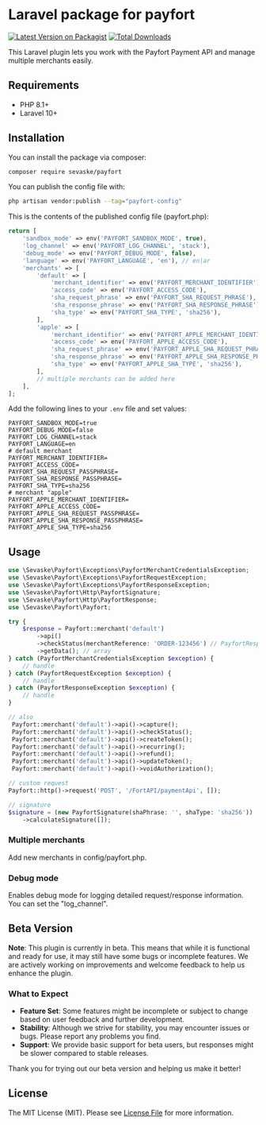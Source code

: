 # Laravel package for payfort

[![Latest Version on Packagist](https://img.shields.io/packagist/v/sevaske/payfort.svg?style=flat-square)](https://packagist.org/packages/sevaske/payfort)
[![Total Downloads](https://img.shields.io/packagist/dt/sevaske/payfort.svg?style=flat-square)](https://packagist.org/packages/sevaske/payfort)

This Laravel plugin lets you work with the Payfort Payment API and manage multiple merchants easily.

## Requirements

- PHP 8.1+
- Laravel 10+

## Installation

You can install the package via composer:

```bash
composer require sevaske/payfort
```

You can publish the config file with:

```bash
php artisan vendor:publish --tag="payfort-config"
```

This is the contents of the published config file (payfort.php):

```php
return [
    'sandbox_mode' => env('PAYFORT_SANDBOX_MODE', true),
    'log_channel' => env('PAYFORT_LOG_CHANNEL', 'stack'),
    'debug_mode' => env('PAYFORT_DEBUG_MODE', false),
    'language' => env('PAYFORT_LANGUAGE', 'en'), // en|ar
    'merchants' => [
        'default' => [
            'merchant_identifier' => env('PAYFORT_MERCHANT_IDENTIFIER'),
            'access_code' => env('PAYFORT_ACCESS_CODE'),
            'sha_request_phrase' => env('PAYFORT_SHA_REQUEST_PHRASE'),
            'sha_response_phrase' => env('PAYFORT_SHA_RESPONSE_PHRASE'),
            'sha_type' => env('PAYFORT_SHA_TYPE', 'sha256'),
        ],
        'apple' => [
            'merchant_identifier' => env('PAYFORT_APPLE_MERCHANT_IDENTIFIER'),
            'access_code' => env('PAYFORT_APPLE_ACCESS_CODE'),
            'sha_request_phrase' => env('PAYFORT_APPLE_SHA_REQUEST_PHRASE'),
            'sha_response_phrase' => env('PAYFORT_APPLE_SHA_RESPONSE_PHRASE'),
            'sha_type' => env('PAYFORT_APPLE_SHA_TYPE', 'sha256'),
        ],
        // multiple merchants can be added here
    ],
];
```

Add the following lines to your `.env` file and set values:

```dotenv
PAYFORT_SANDBOX_MODE=true
PAYFORT_DEBUG_MODE=false
PAYFORT_LOG_CHANNEL=stack
PAYFORT_LANGUAGE=en
# default merchant
PAYFORT_MERCHANT_IDENTIFIER=
PAYFORT_ACCESS_CODE=
PAYFORT_SHA_REQUEST_PASSPHRASE=
PAYFORT_SHA_RESPONSE_PASSPHRASE=
PAYFORT_SHA_TYPE=sha256
# merchant "apple"
PAYFORT_APPLE_MERCHANT_IDENTIFIER=
PAYFORT_APPLE_ACCESS_CODE=
PAYFORT_APPLE_SHA_REQUEST_PASSPHRASE=
PAYFORT_APPLE_SHA_RESPONSE_PASSPHRASE=
PAYFORT_APPLE_SHA_TYPE=sha256
```

## Usage

```php
use \Sevaske\Payfort\Exceptions\PayfortMerchantCredentialsException;
use \Sevaske\Payfort\Exceptions\PayfortRequestException;
use \Sevaske\Payfort\Exceptions\PayfortResponseException;
use \Sevaske\Payfort\Http\PayfortSignature;
use \Sevaske\Payfort\Http\PayfortResponse;
use \Sevaske\Payfort\Payfort;

try {
    $response = Payfort::merchant('default')
        ->api()
        ->checkStatus(merchantReference: 'ORDER-123456') // PayfortResponse
        ->getData(); // array
} catch (PayfortMerchantCredentialsException $exception) {
    // handle
} catch (PayfortRequestException $exception) {
    // handle
} catch (PayfortResponseException $exception) {
    // handle
}

// also
 Payfort::merchant('default')->api()->capture();
 Payfort::merchant('default')->api()->checkStatus();
 Payfort::merchant('default')->api()->createToken();
 Payfort::merchant('default')->api()->recurring();
 Payfort::merchant('default')->api()->refund();
 Payfort::merchant('default')->api()->updateToken();
 Payfort::merchant('default')->api()->voidAuthorization();

// custom request
Payfort::http()->request('POST', '/FortAPI/paymentApi', []);

// signature
$signature = (new PayfortSignature(shaPhrase: '', shaType: 'sha256'))
    ->calculateSignature([]);

```

### Multiple merchants

Add new merchants in config/payfort.php.

### Debug mode

Enables debug mode for logging detailed request/response information. You can set the "log_channel".

## Beta Version

**Note**: This plugin is currently in beta. This means that while it is functional and ready for use, it may still have some bugs or incomplete features. We are actively working on improvements and welcome feedback to help us enhance the plugin.

### What to Expect

- **Feature Set**: Some features might be incomplete or subject to change based on user feedback and further development.
- **Stability**: Although we strive for stability, you may encounter issues or bugs. Please report any problems you find.
- **Support**: We provide basic support for beta users, but responses might be slower compared to stable releases.

Thank you for trying out our beta version and helping us make it better!

## License

The MIT License (MIT). Please see [License File](LICENSE.md) for more information.
